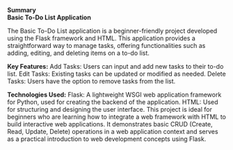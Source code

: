 **Summary**  
**Basic To-Do List Application**

The Basic To-Do List application is a beginner-friendly project developed using the Flask framework and HTML. This application provides a straightforward way to manage tasks, offering functionalities such as adding, editing, and deleting items on a to-do list.

**Key Features:**
Add Tasks: Users can input and add new tasks to their to-do list.
Edit Tasks: Existing tasks can be updated or modified as needed.
Delete Tasks: Users have the option to remove tasks from the list.

**Technologies Used:**
Flask: A lightweight WSGI web application framework for Python, used for creating the backend of the application.
HTML: Used for structuring and designing the user interface.
This project is ideal for beginners who are learning how to integrate a web framework with HTML to build interactive web applications. It demonstrates basic CRUD (Create, Read, Update, Delete) operations in a web application context and serves as a practical introduction to web development concepts using Flask.

